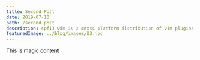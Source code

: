 ```yaml
---
title: Second Post
date: 2019-07-10
path: /second-post
description: spf13-vim is a cross platform distribution of vim plugins and resources
featuredImage: ../blog/images/03.jpg
---
```


This is magic content